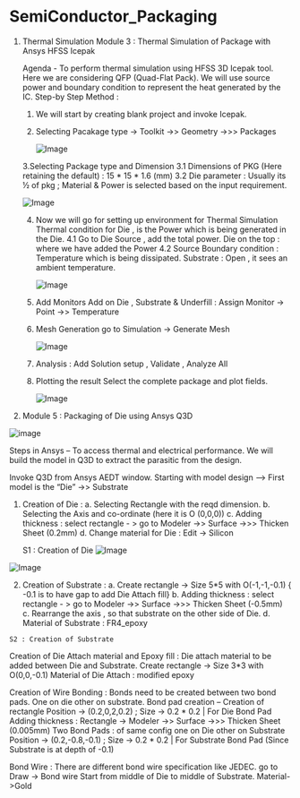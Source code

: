 # SemiConductor_Packaging
  1. Thermal Simulation
    Module 3 : Thermal Simulation of Package with Ansys HFSS Icepak

     Agenda -
        To perform thermal simulation using HFSS 3D Icepak tool.
        Here we are considering QFP (Quad-Flat Pack). We will use source power and boundary condition to represent 
        the heat generated by the IC.
      Step-by Step Method :
        1. We will start by creating blank project and invoke Icepak.
        2. Selecting Pacakage type -> Toolkit ->> Geometry ->>> Packages
           
           ![Image](https://github.com/user-attachments/assets/a233f63c-0f83-48c3-a335-798b736a82e9)
           
        3.Selecting Package type and Dimension 
          3.1 Dimensions of PKG (Here retaining the default) : 15 * 15 * 1.6 (mm)
          3.2 Die parameter : Usually its ½ of pkg ; Material & Power is selected based on the input requirement.
     
     ![Image](https://github.com/user-attachments/assets/500d1385-52e3-4fa1-8409-7066b6722dc8)


        4. Now we will go for setting up environment for Thermal Simulation
            Thermal condition for Die , is the Power which is being generated in the Die.
        4.1 Go to Die Source , add the total power. 
              Die on the top : where we have added the Power
        4.2 Source Boundary condition :  Temperature  which is being dissipated.
    		      Substrate : Open , it sees an ambient temperature.
           
           ![Image](https://github.com/user-attachments/assets/adb6a1bd-2583-4e1f-b100-183b29baca4e)


         
        6. Add Monitors 
            Add on Die , Substrate & Underfill :  Assign Monitor -> Point ->> Temperature
        7. Mesh Generation
            go to Simulation -> Generate Mesh
           
           ![Image](https://github.com/user-attachments/assets/c6b80106-382d-470c-ab80-08273c9318f9)


        9. Analysis : Add Solution setup , Validate , Analyze All
        10. Plotting the result
           Select the complete package and plot fields.

            ![Image](https://github.com/user-attachments/assets/41fece33-bcf8-4917-a9f6-42303cf6dc99)


           
2. Module 5 : Packaging of Die using Ansys Q3D
   
 ![image](https://github.com/user-attachments/assets/64d1d23f-638a-4384-b09f-4c5ff979398e)

  Steps in Ansys –
To access thermal and electrical performance.
We will build the model in Q3D to extract the parasitic from the design.

Invoke Q3D from Ansys AEDT window.
Starting with model design –> First model is the “Die” ->> Substrate
 1. Creation of Die :
    a. Selecting Rectangle with the reqd dimension.
    b. Selecting the Axis and co-ordinate (here it is O (0,0,0))
    c. Adding thickness : select rectangle - > go to Modeler ->> Surface ->>> Thicken Sheet (0.2mm)
    d. Change material for Die : Edit -> Silicon

    S1 : Creation of Die 
 ![Image](https://github.com/user-attachments/assets/e948d3b9-0727-448b-b74b-475ed0119f9f)

 ![Image](https://github.com/user-attachments/assets/58109c5a-d88c-4491-8a85-456f40bfd5cd)



 2.  Creation of Substrate :
    a. Create rectangle -> Size 5*5 with O(-1,-1,-0.1)  { -0.1 is to have gap to add Die Attach fill}
    b. Adding thickness : select rectangle - > go to Modeler ->> Surface ->>> Thicken Sheet (-0.5mm)
    c. Rearrange the axis , so that substrate on the other side of Die.
    d. Material of Substrate : FR4_epoxy

    S2 : Creation of Substrate
    



  Creation of Die Attach material and Epoxy fill :
    Die attach material to be added between Die and Substrate.
    Create rectangle -> Size 3*3 with O(0,0,-0.1)
    Material of Die Attach : modified epoxy

  Creation of Wire Bonding :
    Bonds need to be created between two bond pads. One on die other on substrate.
    Bond pad creation – Creation of rectangle 
    Position -> (0.2,0,2,0.2) ; Size -> 0.2 * 0.2  | For Die Bond Pad
    Adding thickness : Rectangle -> Modeler ->> Surface ->>> Thicken Sheet (0.005mm)
    Two Bond Pads : of same config one on Die other on Substrate
    Position -> (0.2,-0.8,-0.1) ; Size -> 0.2 * 0.2  | For Substrate Bond Pad
		    (Since Substrate is at depth of -0.1)



      


  Bond Wire : There are different bond wire specification like JEDEC. 
    go to Draw -> Bond wire
    Start from middle of Die to middle of Substrate.
    Material->Gold

    


    

